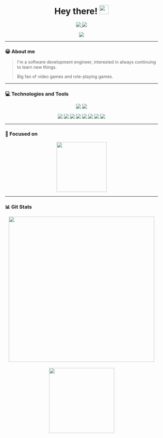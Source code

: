 <div align="center">
<h1>Hey there! <img src="https://raw.githubusercontent.com/MartinHeinz/MartinHeinz/master/wave.gif" width="30px"></h1>

<a href="https://www.linkedin.com/in/albertogarrido94/">
<img src=https://img.shields.io/badge/LinkedIn-0077B5?style=for-the-badge&logo=linkedin&logoColor=white> </a>
<a href="https://www.google.com">
<img src=https://img.shields.io/badge/Twitter-1DA1F2?style=for-the-badge&logo=twitter&logoColor=white> </a>

![](https://komarev.com/ghpvc/?username=AlbertRG&style=flat-square)
</div>

------------

<h3>😀 About me</h3>

>I'm a software development engineer, interested in always continuing to learn new things.
> 
>Big fan of video games and role-playing games.

------------

<h3>💻 Technologies and Tools</h3>

<div align="center">
  
![](https://img.shields.io/badge/Windows-0078D6?style=for-the-badge&logo=windows&logoColor=white) ![](https://img.shields.io/badge/Linux-FCC624?style=for-the-badge&logo=linux&logoColor=black)

![](https://img.shields.io/badge/C-00599C?style=for-the-badge&logo=c&logoColor=white) ![](https://img.shields.io/badge/C%2B%2B-00599C?style=for-the-badge&logo=c%2B%2B&logoColor=white) ![](https://img.shields.io/badge/C%23-239120?style=for-the-badge&logo=c-sharp&logoColor=white) ![](https://img.shields.io/badge/Java-ED8B00?style=for-the-badge&logo=java&logoColor=white) ![](https://img.shields.io/badge/Kotlin-B125EA?style=for-the-badge&logo=kotlin&logoColor=white) ![](https://img.shields.io/badge/Python-FFD43B?style=for-the-badge&logo=python&logoColor=blue) ![](https://img.shields.io/badge/JavaScript-F7DF1E?style=for-the-badge&logo=javascript&logoColor=black) ![](https://img.shields.io/badge/PHP-777BB4?style=for-the-badge&logo=php&logoColor=white) 
</div>

------------

<div>
<h3> 🎯 Focused on</h3>
<p align="center"> <a href="https://github.com/AlbertRG/ShoppingList">
  <img align="middle" height="165em" src="https://github-readme-stats.vercel.app/api/pin/?username=AlbertRG&repo=ShoppingList&theme=ocean_dark&hide_border=true" />
</a> </p>
</div>

------------

<h3>📊 Git Stats</h3>
<div align="center">
  <img height="480em" src="https://github-readme-stats.vercel.app/api/top-langs/?username=AlbertRG&layout=donut-vertical&theme=ocean_dark&hide_border=true&&langs_count=8&hide=cython,roff,xslt&exclude_repo=Easywash-Web" />
</div>
<div>
  <img height="20em"/>
</div>
<div align="center">
  <img height="215em" src="https://github-readme-stats.vercel.app/api?username=AlbertRG&show_icons=true&hide_border=true&&count_private=true&include_all_commits=true&theme=ocean_dark&custom_title=GitHub&nbsp;Stats" />
</div>
